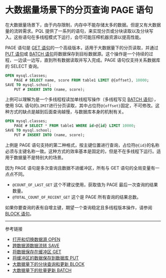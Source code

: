 # 大数据量场景下的分页查询 PAGE 语句

在大数据量场景下，由于内存限制，内存中不能存储太多的数据。但是又有大数据量的流转需求。PQL 提供了一系列的语句，来实现分页或分块读取以及分块写入。这些语句在多线程模式下运行，会尽可能压榨机器资源以提高性能。

PAGE 语句是 [GET 语句](/pql/get.md)的一个高级版本，适用于大数据量下的分页读取，并通过 [PUT 语句](/pql/put.md)或 [BATCH 语句](/pql/batch.md)将数据保存到目标数据源。这个操作是一个持续的过程，一边读一边写，直到所有数据读取并写入完成。PAGE 语句仅支持关系数据库的 SELECT 查询。

```sql
OPEN mysql.classes;
    PAGE # SELECT name, score FROM table1 LIMIT @{offset}, 10000;
SAVE TO mysql.school;
    PUT # INSERT INTO (name, score);
```

上例可以理解为是一个多线程程读加单线程写操作（多线程写见 [BATCH 语句](/pql/batch.md)），使用 SQL 语句的`LIMIT`进行分页读取，其中占位符`@{offset}`固定，不可修改。这种方式的缺点是越到后面查询越慢，与数据库本身的机制有关。

```sql
OPEN mysql.classes;
    PAGE # SELECT * FROM table1 WHERE id>@{id} LIMIT 10000;
SAVE TO mysql.school;
    PUT # INSERT INTO (name, score);
```

上例是 PAGE 语句支持的第二种格式，按主键位置进行查询，占位符`@{id}`的名称必须与主键名称一致。这种方式的效率基本是固定的，但是不在多线程下运行。适用于数据量不是特别大的场景。

因为 PAGE 语句是多次查询且数据不进缓冲区，所有与 GET 语句的全局变量有一点点不同。

* `@COUNT_OF_LAST_GET` 这个不建议使用，获取值为 PAGE 最后一次查询的结果数量。
* `@TOTAL_COUNT_OF_RECENT_GET` 这个是 PAGE 所有查询的结果总数。

如果你要查询的表有自增主键，期望一个查询稳定且多线程版本操作，请参阅 [BLOCK 语句](/pql/block.md)。

---
参考链接

* [打开和切换数据源 OPEN](/pql/open.md)
* [跨数据源数据流转 SAVE](/pql/save.md)
* [将数据保存在缓冲区 GET](/pql/get.md)
* [将缓冲区的数据保存到数据库 PUT](/pql/put.md)
* [大数据量下的分块查询和更新 BLOCK](/pql/block.md)
* [大数据量下的批量更新 BATCH](/pql/batch.md)